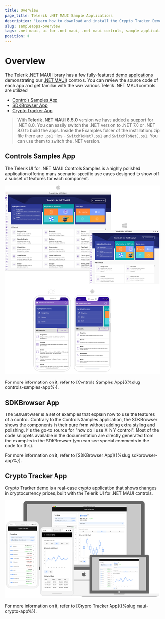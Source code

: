 ```yaml
---
title: Overview
page_title: Telerik .NET MAUI Sample Applications
description: "Learn how to download and install the Crypto Tracker Demo App and check out the Telerik UI for .NET MAUI controls library."
slug: sampleapps-overview
tags: .net maui, ui for .net maui, .net maui controls, sample applications, demos
position: 0
---
```


# Overview

The Telerik .NET MAUI library has a few fully-featured [demo applications](https://www.telerik.com/maui-ui/demo-apps/controls) demonstrating our [.NET MAUI](https://www.telerik.com/maui-ui)) controls. You can review the source code of each app and get familiar with the way various Telerik .NET MAUI controls are utilized.

* [Controls Samples App](#controls-samples-app)
* [SDKBrowser App](#sdkbrowser-app)
* [Crypto Tracker App](#crypto-tracker-app)

> With **Telerik .NET MAUI 6.5.0** version we have added a support for .NET 8.0. You can easily switch the .NET version to .NET 7.0 or .NET 8.0 to build the apps. 
> Inside the Examples folder of the installation/.zip file there are `.ps1` files - `SwitchToNet7.ps1` and `SwitchToNet8.ps1`. You can use them to switch the .NET version.

## Controls Samples App

The Telerik UI for .NET MAUI Controls Samples is a highly polished application offering many scenario-specific use cases designed to show off a subset of features for each component.

![Telerik UI for .NET MAUI Controls Samples App](images/controlssamples_all.png)

For more information on it, refer to [Controls Samples App]({%slug controls-samples-app%}).

## SDKBrowser App

The SDKBrowser is a set of examples that explain how to use the features of a control. Contrary to the Controls Samples application, the SDKBrowser shows the components in their pure form without adding extra styling and polishing. It's the go-to source for "how do I use X in Y control". Most of the code snippets available in the documentation are directly generated from the examples in the SDKBrowser (you can see special comments in the code for this).

For more information on it, refer to [SDKBrowser App]({%slug sdkbrowser-app%}).

## Crypto Tracker App 

Crypto Tracker demo is a real-case crypto application that shows changes in cryptocurrency prices, built with the Telerik UI for .NET MAUI controls.

![Telerik UI for .NET MAUI CryptoTracker App](../images/crypto-app.png)

For more information on it, refer to [Crypro Tracker App]({%slug maui-crypto-app%}).